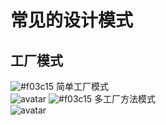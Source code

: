 # 常见的设计模式
## 工厂模式
![#f03c15](https://placehold.it/15/f03c15/000000?text=+) 简单工厂模式<br>
![avatar](http://www.codenest.cn/images/designpattern/simplefactory.jpg)
![#f03c15](https://placehold.it/15/f03c15/000000?text=+) 多工厂方法模式<br>
![avatar](http://www.codenest.cn/images/designpattern/multifactory.jpg)
